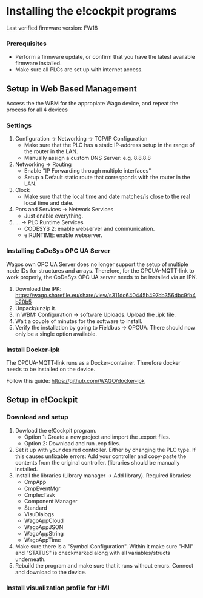 # Installing the e!cockpit programs

Last verified firmware version: FW18

### Prerequisites
- Perform a firmware update, or confirm that you have the latest available firmware installed.
- Make sure all PLCs are set up with internet access.  

## Setup in Web Based Management
Access the the WBM for the appropiate Wago device, and repeat the process for all 4 devices

### Settings
 1. Configuration -> Networking -> TCP/IP Configuration
    - Make sure that the PLC has a static IP-address setup in the range of the router in the LAN. 
    - Manually assign a custom DNS Server: e.g. 8.8.8.8
 2. Networking -> Routing 
    - Enable "IP Forwarding through multiple interfaces"
    - Setup a Default static route that corresponds with the router in the LAN. 
 3. Clock
    - Make sure that the local time and date matches/is close to the real local time and date. 
 4. Pors and Services -> Network Services
    - Just enable everything. 
 5. ... -> PLC Runtime Services
    - CODESYS 2: enable webserver and communication. 
    - e!RUNTIME: enable webserver. 


### Installing CoDeSys OPC UA Server
Wagos own OPC UA Server does no longer support the setup of multiple node IDs for structures and arrays. Therefore, for the OPCUA-MQTT-link to work properly, the CoDeSys OPC UA server needs to be installed via an IPK. 

1. Download the IPK: https://wago.sharefile.eu/share/view/s311dc640445b497cb356dbc9fb4b20b5
2. Unpack/unzip it.
3. In WBM: Configuration -> software Uploads. Upload the .ipk file. 
4. Wait a couple of minutes for the software to install. 
5. Verify the installation by going to Fieldbus -> OPCUA. There should now only be a single option available. 

### Install Docker-ipk
The OPCUA-MQTT-link runs as a Docker-container. Therefore docker needs to be installed on the device.

Follow this guide: https://github.com/WAGO/docker-ipk


## Setup in e!Cockpit

### Download and setup
1. Dowload the e!Cockpit program. 
   - Option 1: Create a new project and import the .export files. 
   - Option 2: Download and run .ecp files. 
2. Set it up with your desired controller. Either by changing the PLC type. If this causes unfixable errors: Add your controller and copy-paste the contents from the original controller. (libraries should be manually installed.
3. Install the libraries (Library manager -> Add library).
   Required libraries:
   - CmpApp
   - CmpEventMgr
   - CmpIecTask
   - Component Manager
   - Standard
   - VisuDialogs
   - WagoAppCloud
   - WagoAppJSON
   - WagoAppString
   - WagoAppTime
 5. Make sure there is a "Symbol Configuration". Within it make sure "HMI" and "STATUS" is checkmarked along with all variables/structs underneath. 
 6. Rebuild the program and make sure that it runs without errors. Connect and download to the device. 

### Install visualization profile for HMI


